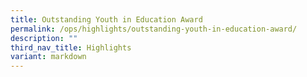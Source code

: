 ```yaml
---
title: Outstanding Youth in Education Award
permalink: /ops/highlights/outstanding-youth-in-education-award/
description: ""
third_nav_title: Highlights
variant: markdown
---
```

